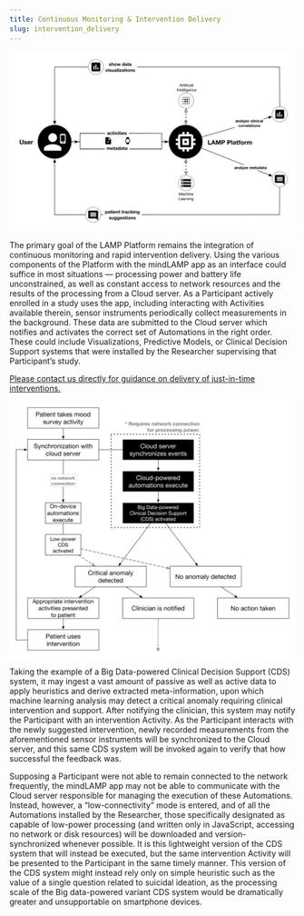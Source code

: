 ```yaml
---
title: Continuous Monitoring & Intervention Delivery
slug: intervention_delivery
---
```


![](assets/Clinic_Loop.png)

The primary goal of the LAMP Platform remains the integration of continuous monitoring and rapid intervention delivery. Using the various components of the Platform with the mindLAMP app as an interface could suffice in most situations — processing power and battery life unconstrained, as well as constant access to network resources and the results of the processing from a Cloud server. As a Participant actively enrolled in a study uses the app, including interacting with Activities available therein, sensor instruments periodically collect measurements in the background. These data are submitted to the Cloud server which notifies and activates the correct set of Automations in the right order. These could include Visualizations, Predictive Models, or Clinical Decision Support systems that were installed by the Researcher supervising that Participant’s study.

[Please contact us directly for guidance on delivery of just-in-time interventions.](mailto:team@digitalpsych.org)

![](assets/Cloud_vs_On-device_CDS.png)

Taking the example of a Big Data-powered Clinical Decision Support (CDS) system, it may ingest a vast amount of passive as well as active data to apply heuristics and derive extracted meta-information, upon which machine learning analysis may detect a critical anomaly requiring clinical intervention and support. After notifying the clinician, this system may notify the Participant with an intervention Activity. As the Participant interacts with the newly suggested intervention, newly recorded measurements from the aforementioned sensor instruments will be synchronized to the Cloud server, and this same CDS system will be invoked again to verify that how successful the feedback was.

Supposing a Participant were not able to remain connected to the network frequently, the mindLAMP app may not be able to communicate with the Cloud server responsible for managing the execution of these Automations. Instead, however, a “low-connectivity” mode is entered, and of all the Automations installed by the Researcher, those specifically designated as capable of low-power processing (and written only in JavaScript, accessing no network or disk resources) will be downloaded and version-synchronized whenever possible. It is this lightweight version of the CDS system that will instead be executed, but the same intervention Activity will be presented to the Participant in the same timely manner. This version of the CDS system might instead rely only on simple heuristic such as the value of a single question related to suicidal ideation, as the processing scale of the Big data-powered variant CDS system would be dramatically greater and unsupportable on smartphone devices.
